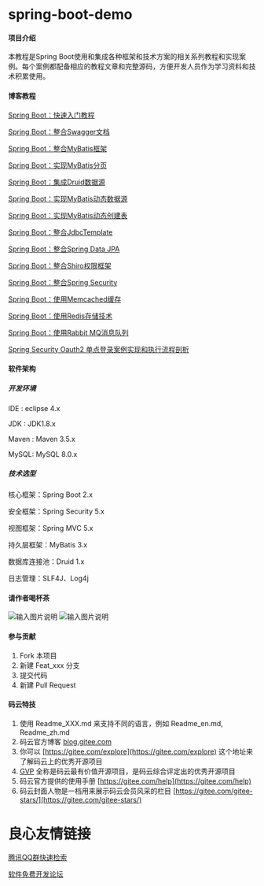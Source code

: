 # spring-boot-demo

#### 项目介绍
本教程是Spring Boot使用和集成各种框架和技术方案的相关系列教程和实现案例。每个案例都配备相应的教程文章和完整源码，方便开发人员作为学习资料和技术积累使用。

#### 博客教程

[Spring Boot：快速入门教程](https://www.cnblogs.com/xifengxiaoma/p/11019240.html)

[Spring Boot：整合Swagger文档](https://www.cnblogs.com/xifengxiaoma/p/11022146.html)

[Spring Boot：整合MyBatis框架](https://www.cnblogs.com/xifengxiaoma/p/11024402.html)

[Spring Boot：实现MyBatis分页](https://www.cnblogs.com/xifengxiaoma/p/11027551.html)

[Spring Boot：集成Druid数据源](https://www.cnblogs.com/xifengxiaoma/p/11028248.html)

[Spring Boot：实现MyBatis动态数据源](https://www.cnblogs.com/xifengxiaoma/p/11040336.html)

[Spring Boot：实现MyBatis动态创建表](https://www.cnblogs.com/xifengxiaoma/p/11041509.html)

[Spring Boot：整合JdbcTemplate](https://www.cnblogs.com/xifengxiaoma/p/11046099.html)

[Spring Boot：整合Spring Data JPA](https://www.cnblogs.com/xifengxiaoma/p/11047049.html)

[Spring Boot：整合Shiro权限框架](https://www.cnblogs.com/xifengxiaoma/p/11061142.html)

[Spring Boot：整合Spring Security](https://www.cnblogs.com/xifengxiaoma/p/11106220.html)

[Spring Boot：使用Memcached缓存](https://www.cnblogs.com/xifengxiaoma/p/11115130.html)

[Spring Boot：使用Redis存储技术](https://www.cnblogs.com/xifengxiaoma/p/11116021.html)

[Spring Boot：使用Rabbit MQ消息队列](https://www.cnblogs.com/xifengxiaoma/p/11121355.html)

[Spring Security Oauth2 单点登录案例实现和执行流程剖析](https://www.cnblogs.com/xifengxiaoma/p/10043173.html)


#### 软件架构

##### 开发环境

IDE : eclipse 4.x

JDK : JDK1.8.x

Maven : Maven 3.5.x

MySQL: MySQL 8.0.x

##### 技术选型

核心框架：Spring Boot 2.x

安全框架：Spring Security 5.x

视图框架：Spring MVC 5.x

持久层框架：MyBatis 3.x

数据库连接池：Druid 1.x

日志管理：SLF4J、Log4j

#### 请作者喝杯茶

![输入图片说明](https://images.gitee.com/uploads/images/2019/0917/115411_f1d433c3_645970.png "wx_samll.png")
![输入图片说明](https://images.gitee.com/uploads/images/2019/0917/115402_b3a16f74_645970.jpeg "zfb_small.jpg")

#### 参与贡献

1. Fork 本项目
2. 新建 Feat_xxx 分支
3. 提交代码
4. 新建 Pull Request


#### 码云特技

1. 使用 Readme\_XXX.md 来支持不同的语言，例如 Readme\_en.md, Readme\_zh.md
2. 码云官方博客 [blog.gitee.com](https://blog.gitee.com)
3. 你可以 [https://gitee.com/explore](https://gitee.com/explore) 这个地址来了解码云上的优秀开源项目
4. [GVP](https://gitee.com/gvp) 全称是码云最有价值开源项目，是码云综合评定出的优秀开源项目
5. 码云官方提供的使用手册 [https://gitee.com/help](https://gitee.com/help)
6. 码云封面人物是一档用来展示码云会员风采的栏目 [https://gitee.com/gitee-stars/](https://gitee.com/gitee-stars/)

 # 良心友情链接

[腾讯QQ群快速检索](http://u.720life.cn/s/8cf73f7c)

[软件免费开发论坛](http://u.720life.cn/s/bbb01dc0)